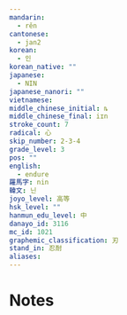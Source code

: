 ```yaml
---
mandarin:
  - rěn
cantonese:
  - jan2
korean:
  - 인
korean_native: ""
japanese:
  - NIN
japanese_nanori: ""
vietnamese:
middle_chinese_initial: ȵ
middle_chinese_final: iɪn
stroke_count: 7
radical: 心
skip_number: 2-3-4
grade_level: 3
pos: ""
english:
  - endure
羅馬字: nin
韓文: 닌
joyo_level: 高等
hsk_level: ""
hanmun_edu_level: 中
danayo_id: 3116
mc_id: 1021
graphemic_classification: 刃
stand_in: 忍耐
aliases:
---
```


# Notes
